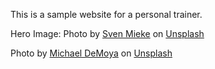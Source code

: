 This is a sample website for a personal trainer.

Hero Image:
Photo by <a href="https://unsplash.com/@sxoxm?utm_source=unsplash&utm_medium=referral&utm_content=creditCopyText">Sven Mieke</a> on <a href="https://unsplash.com/s/photos/exercise?utm_source=unsplash&utm_medium=referral&utm_content=creditCopyText">Unsplash</a>

Photo by <a href="https://unsplash.com/@demoya?utm_source=unsplash&utm_medium=referral&utm_content=creditCopyText">Michael DeMoya</a> on <a href="https://unsplash.com/s/photos/fitness?utm_source=unsplash&utm_medium=referral&utm_content=creditCopyText">Unsplash</a>
